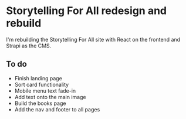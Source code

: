 # Storytelling For All redesign and rebuild

I'm rebuilding the Storytelling For All site with React on the frontend and Strapi as the CMS.

## To do 
 
* Finish landing page
* Sort card functionality
* Mobile menu text fade-in 
* Add text onto the main image
* Build the books page
* Add the nav and footer to all pages